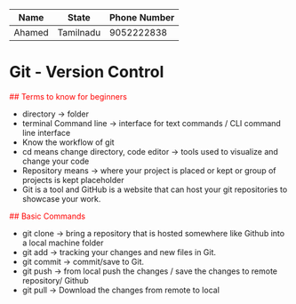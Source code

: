 <style>
r { color: Red }
o { color: Orange }
g { color: Green }
</style>

|Name | State | Phone Number|
|---|---|---|
|Ahamed|Tamilnadu|9052222838|


# Git - Version Control



<r> ##  Terms to know for beginners
- directory -> folder
- terminal Command line -> interface for text commands / CLI command line interface
- Know the workflow of git
- cd means change directory, code editor -> tools used to visualize and change your code
- Repository means -> where your project is placed or kept or group of projects is kept placeholder
- Git is a tool and GitHub is a website that can host your git repositories to showcase your work.

<r> ##  Basic Commands
- git clone -> bring a repository that is hosted somewhere like Github into a local machine folder
- git add -> tracking your changes and new files in Git.
- git commit -> commit/save to Git.
- git push -> from local push the changes / save the changes to remote repository/ Github
- git pull -> Download the changes from remote to local
